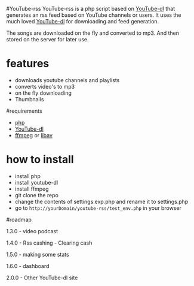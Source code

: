#YouTube-rss
YouTube-rss is a php script based on [YouTube-dl](https://rg3.github.io/youtube-dl/) that generates an rss feed based on YouTube channels or users.
It uses the much loved [YouTube-dl](https://rg3.github.io/youtube-dl/) for downloading and feed generation.

The songs are downloaded on the fly and converted to mp3. And then stored on the server for later use.

# features
* downloads youtube channels and playlists
* converts video's to mp3
* on the fly downloading
* Thumbnails

#requirements
* [php](php.net)
* [YouTube-dl](https://rg3.github.io/youtube-dl/)
* [ffmpeg](https://www.ffmpeg.org/) or [libav](https://libav.org/)

# how to install
* install php
* install youtube-dl
* install ffmpeg
* git clone the repo
* change the contents of settings.exp.php and rename it to settings.php
* go to `http://yourDomain/youtube-rss/test_env.php` in your browser

#roadmap

1.3.0 - 
video podcast

1.4.0 - 
Rss cashing - 
Clearing cash

1.5.0 - 
making some stats

1.6.0 - 
dashboard

2.0.0 - 
Other YouTube-dl site


